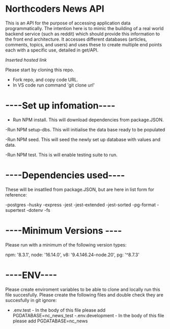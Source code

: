 # Northcoders News API

This is an API for the purpose of accessing application data programmatically. The intention here is to mimic the building of a real world backend service (such as reddit) which should provide this information to the front end architecture. It accesses different databases (articles, comments, topics, and users) and uses these to create multiple end points each with a specific use, detailed in get/API.

_Inserted hosted link_

Please start by cloning this repo.

- Fork repo, and copy code URL.
- In VS code run command 'git clone url'

# ----Set up infomation----

- Run NPM install. This will download dependencies from package.JSON.

-Run NPM setup-dbs. This will initialise the data base ready to be populated

-Run NPM seed. This will seed the newly set up database with values and data.

-Run NPM test. This is will enable testing suite to run.

# ----Dependencies used----

These will be insatlled from package.JSON, but are here in list form for reference:

-postgres
-husky
-express
-jest
-jest-extended
-jest-sorted
-pg-format
-supertest
-dotenv
-fs

# ----Minimum Versions ----

Please run with a minimum of the following version types:

npm: '8.3.1',
node: '16.14.0',
v8: '9.4.146.24-node.20',
pg: '^8.7.3'

# ----ENV----

Please create enviroment variables to be able to clone and locally run this file succesfully. Please create the following files and double check they are succesfully in git ignore:

- .env.test - In the body of this file please add PGDATABASE=nc_news_test
  -.env.development - In the body of this file please add PGDATABASE=nc_news
